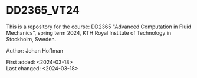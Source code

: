 # DD2365_VT24
This is a repository for the course:
DD2365 "Advanced Computation in Fluid Mechanics", spring term 2024, 
KTH Royal Institute of Technology in Stockholm, Sweden. 
   
Author: Johan Hoffman
  
First added:  <2024-03-18>   
Last changed: <2024-03-18>
